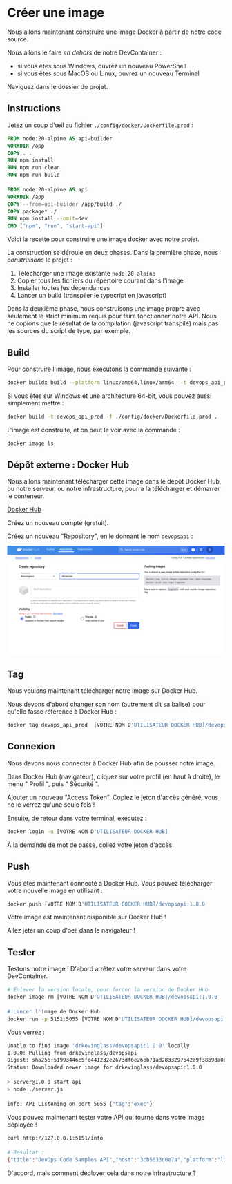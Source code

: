 # Créer une image

Nous allons maintenant construire une image Docker à partir de notre code source.

Nous allons le faire *en dehors* de notre DevContainer :

- si vous êtes sous Windows, ouvrez un nouveau PowerShell
- si vous êtes sous MacOS ou Linux, ouvrez un nouveau Terminal

Naviguez dans le dossier du projet.

## Instructions

Jetez un coup d'œil au fichier `./config/docker/Dockerfile.prod` :


```Dockerfile
FROM node:20-alpine AS api-builder
WORKDIR /app
COPY . .
RUN npm install
RUN npm run clean
RUN npm run build

FROM node:20-alpine AS api
WORKDIR /app
COPY --from=api-builder /app/build ./
COPY package* ./
RUN npm install --omit=dev
CMD ["npm", "run", "start-api"]
```

Voici la recette pour construire une image docker avec notre projet.

La construction se déroule en deux phases. Dans la première phase, nous *construisons* le projet :

1. Télécharger une image existante `node:20-alpine`
2. Copier tous les fichiers du répertoire courant dans l'image
3. Installer toutes les dépendances
4. Lancer un build (transpiler le typecript en javascript)

Dans la deuxième phase, nous construisons une image propre avec seulement le strict minimum requis pour faire fonctionner notre API. Nous ne copions que le résultat de la compilation (javascript transpilé) mais pas les sources du script de type, par exemple.

## Build

Pour construire l'image, nous exécutons la commande suivante :

```sh
docker buildx build --platform linux/amd64,linux/arm64  -t devops_api_prod -f ./config/docker/Dockerfile.prod .
```

Si vous êtes sur Windows et une architecture 64-bit, vous pouvez aussi simplement mettre : 

```sh
docker build -t devops_api_prod -f ./config/docker/Dockerfile.prod .
```

L'image est construite, et on peut le voir avec la commande :

```sh
docker image ls
```

## Dépôt externe : Docker Hub

Nous allons maintenant télécharger cette image dans le dépôt Docker Hub, ou notre serveur, ou notre infrastructure, pourra la télécharger et démarrer le conteneur.

[Docker Hub](https://hub.docker.com)

Créez un nouveau compte (gratuit).

Créez un nouveau "Repository", en le donnant le nom `devopsapi` :

![](./docker-hub.png)


## Tag

Nous voulons maintenant télécharger notre image sur Docker Hub.

Nous devons d'abord changer son nom (autrement dit sa balise) pour qu'elle fasse référence à Docker Hub :


```sh
docker tag devops_api_prod  [VOTRE NOM D'UTILISATEUR DOCKER HUB]/devopsapi:1.0.0
```

## Connexion

Nous devons nous connecter à Docker Hub afin de pousser notre image.

Dans Docker Hub (navigateur), cliquez sur votre profil (en haut à droite), le menu " Profil ", puis " Sécurité ".

Ajouter un nouveau "Access Token". Copiez le jeton d'accès généré, vous ne le verrez qu'une seule fois !

Ensuite, de retour dans votre terminal, exécutez :

```sh
docker login -u [VOTRE NOM D'UTILISATEUR DOCKER HUB]
```

À la demande de mot de passe, collez votre jeton d'accès.


## Push

Vous êtes maintenant connecté à Docker Hub. Vous pouvez télécharger votre nouvelle image en utilisant :

```bash
docker push [VOTRE NOM D'UTILISATEUR DOCKER HUB]/devopsapi:1.0.0
```

Votre image est maintenant disponible sur Docker Hub ! 

Allez jeter un coup d'oeil dans le navigateur !

## Tester

Testons notre image ! D'abord arrêtez votre serveur dans votre DevContainer.

```sh
# Enlever la version locale, pour forcer la version de Docker Hub
docker image rm [VOTRE NOM D'UTILISATEUR DOCKER HUB]/devopsapi:1.0.0

# Lancer l'image de Docker Hub
docker run -p 5151:5055 [VOTRE NOM D'UTILISATEUR DOCKER HUB]/devopsapi:1.0.0
```

Vous verrez :

```bash
Unable to find image 'drkevinglass/devopsapi:1.0.0' locally
1.0.0: Pulling from drkevinglass/devopsapi
Digest: sha256:51993446c5fe441232e2673df6e26eb71ad2833297642a9f38b9da0803b20657
Status: Downloaded newer image for drkevinglass/devopsapi:1.0.0

> server@1.0.0 start-api
> node ./server.js

info: API Listening on port 5055 {"tag":"exec"}
```

Vous pouvez maintenant tester votre API qui tourne dans votre image déployée !

```sh
curl http://127.0.0.1:5151/info

# Resultat :
{"title":"DevOps Code Samples API","host":"3cb5633d0e7a","platform":"linux","type":"Linux","database":{"state":"disconnected","error":"getaddrinfo ENOTFOUND dbms"}}
```

D'accord, mais comment déployer cela dans notre infrastructure ?